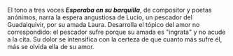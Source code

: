 El tono a tres voces ***Esperaba en su barquilla***, de compositor y poetas anónimos, narra la espera angustiosa de Lucio, un pescador del Guadalquivir, por su amada Laura. Desarrolla el tópico del amor no correspondido: el pescador sufre porque su amada es "ingrata" y no acude a la cita. Su dolor se intensifica con la certeza de que cuanto más sufre él, más se olvida ella de su amor.